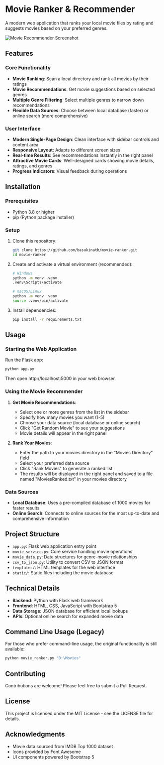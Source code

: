 # Movie Ranker & Recommender

A modern web application that ranks your local movie files by rating and suggests movies based on your preferred genres.

![Movie Recommender Screenshot](https://via.placeholder.com/800x450.png?text=Movie+Recommender+App)

## Features

### Core Functionality
- **Movie Ranking**: Scan a local directory and rank all movies by their ratings
- **Movie Recommendations**: Get movie suggestions based on selected genres
- **Multiple Genre Filtering**: Select multiple genres to narrow down recommendations
- **Flexible Data Sources**: Choose between local database (faster) or online search (more comprehensive)

### User Interface
- **Modern Single-Page Design**: Clean interface with sidebar controls and content area
- **Responsive Layout**: Adapts to different screen sizes
- **Real-time Results**: See recommendations instantly in the right panel
- **Attractive Movie Cards**: Well-designed cards showing movie details, ratings, and genres
- **Progress Indicators**: Visual feedback during operations

## Installation

### Prerequisites
- Python 3.8 or higher
- pip (Python package installer)

### Setup

1. Clone this repository:
   ```bash
   git clone https://github.com/basukinath/movie-ranker.git
   cd movie-ranker
   ```

2. Create and activate a virtual environment (recommended):
   ```bash
   # Windows
   python -m venv .venv
   .venv\Scripts\activate

   # macOS/Linux
   python -m venv .venv
   source .venv/bin/activate
   ```

3. Install dependencies:
   ```bash
   pip install -r requirements.txt
   ```

## Usage

### Starting the Web Application

Run the Flask app:

```bash
python app.py
```

Then open http://localhost:5000 in your web browser.

### Using the Movie Recommender

1. **Get Movie Recommendations**:
   - Select one or more genres from the list in the sidebar
   - Specify how many movies you want (1-5)
   - Choose your data source (local database or online search)
   - Click "Get Random Movie" to see your suggestions
   - Movie details will appear in the right panel

2. **Rank Your Movies**:
   - Enter the path to your movies directory in the "Movies Directory" field
   - Select your preferred data source
   - Click "Rank Movies" to generate a ranked list
   - The results will be displayed in the right panel and saved to a file named "MoviesRanked.txt" in your movies directory

### Data Sources

- **Local Database**: Uses a pre-compiled database of 1000 movies for faster results
- **Online Search**: Connects to online sources for the most up-to-date and comprehensive information

## Project Structure

- `app.py`: Flask web application entry point
- `movie_service.py`: Core service handling movie operations
- `movie_data.py`: Data structures for genre-movie relationships
- `csv_to_json.py`: Utility to convert CSV to JSON format
- `templates/`: HTML templates for the web interface
- `static/`: Static files including the movie database

## Technical Details

- **Backend**: Python with Flask web framework
- **Frontend**: HTML, CSS, JavaScript with Bootstrap 5
- **Data Storage**: JSON database for efficient local lookups
- **APIs**: Optional online search for expanded movie data

## Command Line Usage (Legacy)

For those who prefer command-line usage, the original functionality is still available:

```bash
python movie_ranker.py "D:\Movies"
```

## Contributing

Contributions are welcome! Please feel free to submit a Pull Request.

## License

This project is licensed under the MIT License - see the LICENSE file for details.

## Acknowledgments

- Movie data sourced from IMDB Top 1000 dataset
- Icons provided by Font Awesome
- UI components powered by Bootstrap 5
